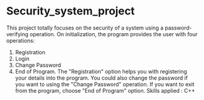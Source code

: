 # Security_system_project
This project totally focuses on the security of a system using a password-verifying operation. On initialization, the program provides the user with four operations:
1. Registration
2. Login
3. Change Password
4. End of Program.
The "Registration" option helps you with registering your details into the program. You could also change the password if you want to using the "Change Password" operation. If you want to exit from the program, choose "End of Program" option.
Skills applied : C++
